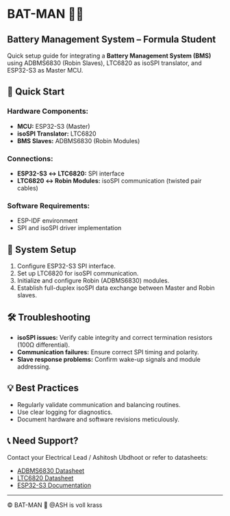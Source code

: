 # BAT-MAN 🦇🔋

## Battery Management System – Formula Student

Quick setup guide for integrating a **Battery Management System (BMS)** using ADBMS6830 (Robin Slaves), LTC6820 as isoSPI translator, and ESP32-S3 as Master MCU.

## 🚀 Quick Start

### Hardware Components:
- **MCU:** ESP32-S3 (Master)
- **isoSPI Translator:** LTC6820
- **BMS Slaves:** ADBMS6830 (Robin Modules)

### Connections:
- **ESP32-S3 ↔ LTC6820:** SPI interface
- **LTC6820 ↔ Robin Modules:** isoSPI communication (twisted pair cables)

### Software Requirements:
- ESP-IDF environment
- SPI and isoSPI driver implementation

## 🔌 System Setup
1. Configure ESP32-S3 SPI interface.
2. Set up LTC6820 for isoSPI communication.
3. Initialize and configure Robin (ADBMS6830) modules.
4. Establish full-duplex isoSPI data exchange between Master and Robin slaves.

## 🛠 Troubleshooting
- **isoSPI issues:** Verify cable integrity and correct termination resistors (100Ω differential).
- **Communication failures:** Ensure correct SPI timing and polarity.
- **Slave response problems:** Confirm wake-up signals and module addressing.

## 💡 Best Practices
- Regularly validate communication and balancing routines.
- Use clear logging for diagnostics.
- Document hardware and software revisions meticulously.

## 📞 Need Support?
Contact your Electrical Lead / Ashitosh Ubdhoot or refer to datasheets:
- [ADBMS6830 Datasheet](https://www.analog.com/)
- [LTC6820 Datasheet](https://www.analog.com/)
- [ESP32-S3 Documentation](https://docs.espressif.com/projects/esp-idf/)

---

© BAT-MAN 🦇 
@ASH is voll krass
